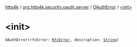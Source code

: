 [http4k](../../index.md) / [org.http4k.security.oauth.server](../index.md) / [OAuthError](index.md) / [&lt;init&gt;](./-init-.md)

# &lt;init&gt;

`OAuthError(rfcError: `[`RfcError`](../-rfc-error/index.md)`, description: `[`String`](https://kotlinlang.org/api/latest/jvm/stdlib/kotlin/-string/index.html)`)`